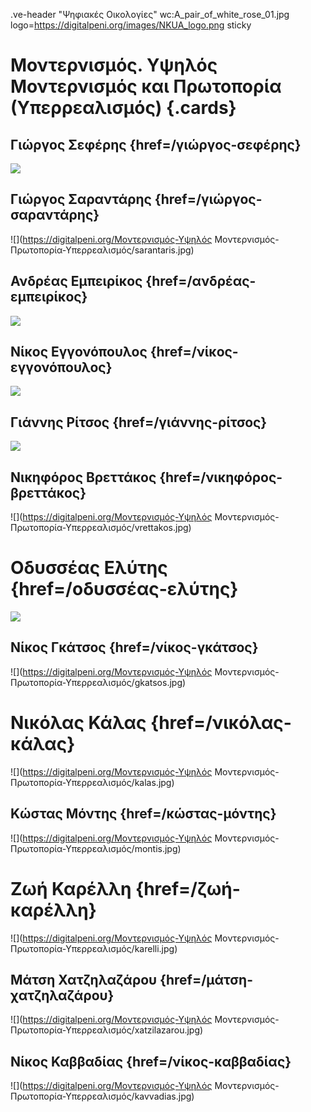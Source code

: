 .ve-header "Ψηφιακές Οικολογίες" wc:A_pair_of_white_rose_01.jpg logo=https://digitalpeni.org/images/NKUA_logo.png sticky 

# Μοντερνισμός. Υψηλός Μοντερνισμός και Πρωτοπορία (Υπερρεαλισμός) {.cards}

## Γιώργος Σεφέρης {href=/γιώργος-σεφέρης}

![](https://upload.wikimedia.org/wikipedia/commons/b/b1/Giorgos_Seferis_1963.jpg)

## Γιώργος Σαραντάρης {href=/γιώργος-σαραντάρης}

![](https://digitalpeni.org/Μοντερνισμός-Υψηλός Μοντερνισμός-Πρωτοπορία-Υπερρεαλισμός/sarantaris.jpg)

## Ανδρέας Εμπειρίκος {href=/ανδρέας-εμπειρίκος}

![](https://upload.wikimedia.org/wikipedia/commons/b/b2/Andreas_Empiricos_1920.jpg)

## Νίκος Εγγονόπουλος {href=/νίκος-εγγονόπουλος}

![](https://upload.wikimedia.org/wikipedia/commons/3/37/Nikos_Engonopoulos.jpg)

## Γιάννης Ρίτσος {href=/γιάννης-ρίτσος}

![](https://upload.wikimedia.org/wikipedia/commons/b/b1/Yannis_Ritsos_-_Monemvasia_%282%29.JPG)

## Νικηφόρος Βρεττάκος {href=/νικηφόρος-βρεττάκος}

![](https://digitalpeni.org/Μοντερνισμός-Υψηλός Μοντερνισμός-Πρωτοπορία-Υπερρεαλισμός/vrettakos.jpg)

# Οδυσσέας Ελύτης {href=/oδυσσέας-ελύτης}

![](https://upload.wikimedia.org/wikipedia/commons/6/69/Odysseas_Elytis_1974.jpg)

## Νίκος Γκάτσος {href=/νίκος-γκάτσος}

![](https://digitalpeni.org/Μοντερνισμός-Υψηλός Μοντερνισμός-Πρωτοπορία-Υπερρεαλισμός/gkatsos.jpg)

# Νικόλας Κάλας {href=/νικόλας-κάλας}

![](https://digitalpeni.org/Μοντερνισμός-Υψηλός Μοντερνισμός-Πρωτοπορία-Υπερρεαλισμός/kalas.jpg)

## Κώστας Μόντης {href=/κώστας-μόντης}

![](https://digitalpeni.org/Μοντερνισμός-Υψηλός Μοντερνισμός-Πρωτοπορία-Υπερρεαλισμός/montis.jpg)

# Ζωή Καρέλλη {href=/ζωή-καρέλλη}

![](https://digitalpeni.org/Μοντερνισμός-Υψηλός Μοντερνισμός-Πρωτοπορία-Υπερρεαλισμός/karelli.jpg)

## Μάτση Χατζηλαζάρου {href=/μάτση-χατζηλαζάρου}

![](https://digitalpeni.org/Μοντερνισμός-Υψηλός Μοντερνισμός-Πρωτοπορία-Υπερρεαλισμός/xatzilazarou.jpg)

## Νίκος Καββαδίας {href=/νίκος-καββαδίας}

![](https://digitalpeni.org/Μοντερνισμός-Υψηλός Μοντερνισμός-Πρωτοπορία-Υπερρεαλισμός/kavvadias.jpg)
